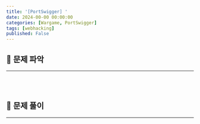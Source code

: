 ```yaml
---
title: '[PortSwigger] '
date: 2024-00-00 00:00:00
categories: [Wargame, PortSwigger]
tags: [webhacking]
published: False
---
```


## 🚩 문제 파악

---



<br><br>


## 🚩 문제 풀이

---

